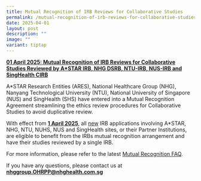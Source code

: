 ```yaml
---
title: Mutual Recognition of IRB Reviews for Collaborative Studies
permalink: /mutual-recognition-of-irb-reviews-for-collaborative-studies-reviewed-by-5-irbs/
date: 2025-04-01
layout: post
description: ""
image: ""
variant: tiptap
---
```

<p><strong><u>01 April 2025: Mutual Recognition of IRB Reviews for Collaborative Studies Reviewed by A*STAR IRB, NHG DSRB, NTU-IRB, NUS-IRB and SingHealth CIRB</u></strong>
</p>
<p></p>
<p>A*STAR Research Entities (ARES), National Healthcare Group (NHG), Nanyang
Technological University (NTU), National University of Singapore (NUS)
and SingHealth (SHS) have entered into a Mutual Recognition Agreement streamlining
the ethics review procedures for Collaborative Studies to avoid duplicative
review.</p>
<p></p>
<p>With effect from <strong><u>1 April 2025</u></strong>, all <u>new</u> IRB
applications involving A*STAR, NHG, NTU, NUHS, NUS and SingHealth sites,
or their Partner Institutions, are eligible to benefit from the IRBs mutual
recognition arrangement and have their studies reviewed by a single IRB.</p>
<p>For more information, please refer to the latest&nbsp;<a href="/files/Ethics/Mutual_Recognition_FAQ___260925.pdf" rel="noopener nofollow" target="_blank">Mutual Recognition FAQ</a>.</p>
<p></p>
<p>If you have any questions, please contact us at <strong><a href="https://www.research.nhg.com.sg/wps/wcm/connect/romp/nhgromp/resources/ethics+forms+and+templates++++" rel="noopener noreferrer nofollow" target="_blank"><u>nhggroup.OHRPP@nhghealth.com.sg</u></a></strong>
</p>
<p></p>